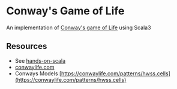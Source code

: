 # Conway's Game of Life

An implementation of [Conway's game of Life](https://en.wikipedia.org/wiki/Conway%27s_Game_of_Life) using Scala3

## Resources
 * See [hands-on-scala](http://www.lihaoyi.com/hands-on-scala-js/)
 * [conwaylife.com](conwaylife.com)
 * Conways Models [https://conwaylife.com/patterns/hwss.cells](https://conwaylife.com/patterns/hwss.cells)